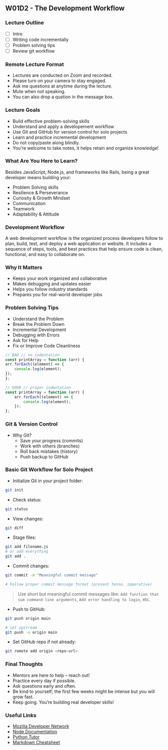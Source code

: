 ## W01D2 - The Development Workflow

### Lecture Outline

- [ ] Intro
- [ ] Writing code incrementally
- [ ] Problem solving tips
- [ ] Review git workflow

### Remote Lecture Format

- Lectures are conducted on Zoom and recorded.
- Please turn on your camera to stay engaged.
- Ask me questions at anytime during the lecture.
- Mute when not speaking.
- You can also drop a qustion in the message box.

### Lecture Goals

- Build effective problem-solving skills
- Understand and apply a developement workflow
- Use Git and GitHub for version control for solo projects
- Learn and practice incremental development
- Do not copy/paste along blindly.
- You’re welcome to take notes, it helps retain and organize knowledge!

### What Are You Here to Learn?

Besides JavaScript, Node.js, and frameworks like Rails, being a great developer means building your:

- Problem Solving skills
- Resilience & Perseverance
- Curiosity & Growth Mindset
- Communication
- Teamwork
- Adaptability & Attitude

### Development Workflow

A web development workflow is the organized process developers follow to plan, build, test, and deploy a web application or website. It includes a sequence of steps, tools, and best practices that help ensure code is clean, functional, and easy to collaborate on.

### Why It Matters

- Keeps your work organized and collaborative
- Makes debugging and updates easier
- Helps you follow industry standards
- Prepares you for real-world developer jobs

### Problem Solving Tips

- Understand the Problem
- Break the Problem Down
- Incremental Development
- Debugging with Errors
- Ask for Help
- Fix or Improve Code Cleanliness

```js
// BAD // no indentation
const printArray = function (arr) {
arr.forEach((element) => {
	console.log(element);
});
};

// GOOD // proper indentation
const printArray = function (arr) {
	arr.forEach((element) => {
		console.log(element);
	});
};
```

### Git & Version Control

- Why Git?
  - Save your progress (commits)
  - Work with others (branches)
  - Roll back mistakes (history)
  - Push backup to GitHub

### Basic Git Workflow for Solo Project

- Initialize Git in your project folder:

```bash
git init
```

- Check status:

```bash
git status
```

- View changes:

```bash
git diff
```

- Stage files:

```bash
git add filename.js
# or add everything
git add .
```

- Commit changes:

```bash
git commit -m "Meaningful commit message"

# Follow proper commit message format (present tense, imperative)
```

> Use short but meaningful commit messages like:
> `Add function that sum command-line arguments`, `Add error handling to login`, etc.

- Push to GitHub:

```bash
git push origin main

# set upstream
git push -u origin main
```

- Set GitHub repo if not already:

```bash
git remote add origin <repo-url>
```

### Final Thoughts

- Mentors are here to help – reach out!
- Practice every day if possible.
- Ask questions early and often.
- Be kind to yourself; the first few weeks might be intense but you will grow fast.
- Keep going. You’re building real developer skills!

### Useful Links

- [Mozilla Developer Network](https://developer.mozilla.org/en-US/)
- [Node Documentation](https://nodejs.org/docs/latest/api/)
- [Python Tutor](https://pythontutor.com/javascript.html#mode=edit)
- [Markdown Cheatsheet](https://github.com/adam-p/markdown-here/wiki/Markdown-Cheatsheet)
